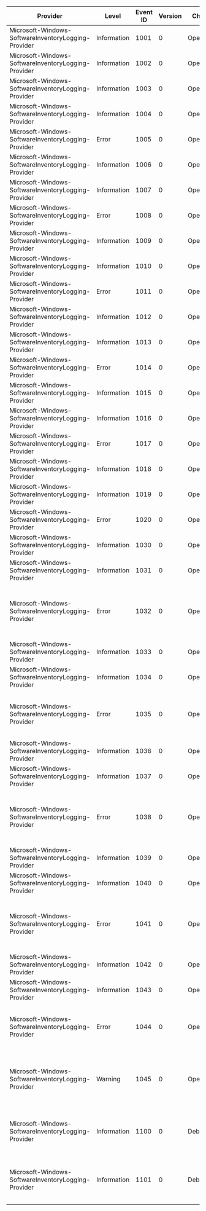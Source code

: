 Provider                                             |  Level        |  Event ID  |  Version  |  Channel      |  Task        |  Opcode  |  Keyword  |  Message
-----------------------------------------------------|---------------|------------|-----------|---------------|--------------|----------|-----------|------------------------------------------------------------------------------------------------
Microsoft-Windows-SoftwareInventoryLogging-Provider  |  Information  |  1001      |  0        |  Operational  |  Lifetime    |  Start   |           |
Microsoft-Windows-SoftwareInventoryLogging-Provider  |  Information  |  1002      |  0        |  Operational  |  Lifetime    |  Stop    |           |
Microsoft-Windows-SoftwareInventoryLogging-Provider  |  Information  |  1003      |  0        |  Operational  |  Lifetime    |  Start   |           |
Microsoft-Windows-SoftwareInventoryLogging-Provider  |  Information  |  1004      |  0        |  Operational  |  Lifetime    |  Stop    |           |
Microsoft-Windows-SoftwareInventoryLogging-Provider  |  Error        |  1005      |  0        |  Operational  |  Lifetime    |          |           |
Microsoft-Windows-SoftwareInventoryLogging-Provider  |  Information  |  1006      |  0        |  Operational  |  Lifetime    |  Start   |           |
Microsoft-Windows-SoftwareInventoryLogging-Provider  |  Information  |  1007      |  0        |  Operational  |  Lifetime    |  Stop    |           |
Microsoft-Windows-SoftwareInventoryLogging-Provider  |  Error        |  1008      |  0        |  Operational  |  Lifetime    |          |           |
Microsoft-Windows-SoftwareInventoryLogging-Provider  |  Information  |  1009      |  0        |  Operational  |  Lifetime    |  Start   |           |
Microsoft-Windows-SoftwareInventoryLogging-Provider  |  Information  |  1010      |  0        |  Operational  |  Lifetime    |  Stop    |           |
Microsoft-Windows-SoftwareInventoryLogging-Provider  |  Error        |  1011      |  0        |  Operational  |  Lifetime    |          |           |
Microsoft-Windows-SoftwareInventoryLogging-Provider  |  Information  |  1012      |  0        |  Operational  |  Lifetime    |  Start   |           |
Microsoft-Windows-SoftwareInventoryLogging-Provider  |  Information  |  1013      |  0        |  Operational  |  Lifetime    |  Stop    |           |
Microsoft-Windows-SoftwareInventoryLogging-Provider  |  Error        |  1014      |  0        |  Operational  |  Lifetime    |          |           |
Microsoft-Windows-SoftwareInventoryLogging-Provider  |  Information  |  1015      |  0        |  Operational  |  Lifetime    |  Start   |           |
Microsoft-Windows-SoftwareInventoryLogging-Provider  |  Information  |  1016      |  0        |  Operational  |  Lifetime    |  Stop    |           |
Microsoft-Windows-SoftwareInventoryLogging-Provider  |  Error        |  1017      |  0        |  Operational  |  Lifetime    |          |           |
Microsoft-Windows-SoftwareInventoryLogging-Provider  |  Information  |  1018      |  0        |  Operational  |  Lifetime    |  Start   |           |
Microsoft-Windows-SoftwareInventoryLogging-Provider  |  Information  |  1019      |  0        |  Operational  |  Lifetime    |  Stop    |           |
Microsoft-Windows-SoftwareInventoryLogging-Provider  |  Error        |  1020      |  0        |  Operational  |  Lifetime    |          |           |
Microsoft-Windows-SoftwareInventoryLogging-Provider  |  Information  |  1030      |  0        |  Operational  |  Lifetime    |  Start   |           |
Microsoft-Windows-SoftwareInventoryLogging-Provider  |  Information  |  1031      |  0        |  Operational  |  Lifetime    |  Stop    |           |
Microsoft-Windows-SoftwareInventoryLogging-Provider  |  Error        |  1032      |  0        |  Operational  |  Lifetime    |          |           |  Enumerate Server error. Error: {error}, Type: {errorType}, Message: {errorMessage}
Microsoft-Windows-SoftwareInventoryLogging-Provider  |  Information  |  1033      |  0        |  Operational  |  Lifetime    |  Start   |           |
Microsoft-Windows-SoftwareInventoryLogging-Provider  |  Information  |  1034      |  0        |  Operational  |  Lifetime    |  Stop    |           |
Microsoft-Windows-SoftwareInventoryLogging-Provider  |  Error        |  1035      |  0        |  Operational  |  Lifetime    |          |           |  Enumerate QFE error.  Error: {error}, Type: {errorType}, Message: {errorMessage}
Microsoft-Windows-SoftwareInventoryLogging-Provider  |  Information  |  1036      |  0        |  Operational  |  Lifetime    |  Start   |           |
Microsoft-Windows-SoftwareInventoryLogging-Provider  |  Information  |  1037      |  0        |  Operational  |  Lifetime    |  Stop    |           |
Microsoft-Windows-SoftwareInventoryLogging-Provider  |  Error        |  1038      |  0        |  Operational  |  Lifetime    |          |           |  Enumerate Software error. Error: {error}, Type: {errorType}, Message: {errorMessage}
Microsoft-Windows-SoftwareInventoryLogging-Provider  |  Information  |  1039      |  0        |  Operational  |  Lifetime    |  Start   |           |
Microsoft-Windows-SoftwareInventoryLogging-Provider  |  Information  |  1040      |  0        |  Operational  |  Lifetime    |  Stop    |           |
Microsoft-Windows-SoftwareInventoryLogging-Provider  |  Error        |  1041      |  0        |  Operational  |  Lifetime    |          |           |  Enumerate UAL Access error. Error: {error}, Type: {errorType}, Message: {errorMessage}
Microsoft-Windows-SoftwareInventoryLogging-Provider  |  Information  |  1042      |  0        |  Operational  |  Lifetime    |  Start   |           |
Microsoft-Windows-SoftwareInventoryLogging-Provider  |  Information  |  1043      |  0        |  Operational  |  Lifetime    |  Stop    |           |
Microsoft-Windows-SoftwareInventoryLogging-Provider  |  Error        |  1044      |  0        |  Operational  |  Lifetime    |          |           |  Get Guest Data error. Error: {error}, Type: {errorType}, Message: {errorMessage}
Microsoft-Windows-SoftwareInventoryLogging-Provider  |  Warning      |  1045      |  0        |  Operational  |  Lifetime    |          |           |  Get Guest Data warning. Failed to get guest FQDN. Guest may not be running. VM Guid: {vmGuid}.
Microsoft-Windows-SoftwareInventoryLogging-Provider  |  Information  |  1100      |  0        |  Debug        |  DataDecode  |          |           |  Deserialize guest data started. VM Guid: {vmGuid}, File: {tempFileName}.
Microsoft-Windows-SoftwareInventoryLogging-Provider  |  Information  |  1101      |  0        |  Debug        |  DataDecode  |          |           |  Deserialize guest data stopped. VM Guid: {vmGuid}, File: {tempFileName}.